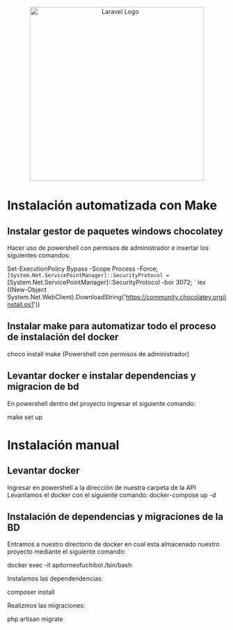 <p align="center"><a href="https://laravel.com" target="_blank"><img src="https://raw.githubusercontent.com/laravel/art/master/logo-lockup/5%20SVG/2%20CMYK/1%20Full%20Color/laravel-logolockup-cmyk-red.svg" width="400" alt="Laravel Logo"></a></p>


# Instalación automatizada con Make

## Instalar gestor de paquetes windows chocolatey

Hacer uso de powershell con permisos de administrador e insertar los siguientes comandos:

Set-ExecutionPolicy Bypass -Scope Process -Force; `
[System.Net.ServicePointManager]::SecurityProtocol = `
[System.Net.ServicePointManager]::SecurityProtocol -bor 3072; `
iex ((New-Object System.Net.WebClient).DownloadString('https://community.chocolatey.org/install.ps1'))


## Instalar make para automatizar todo el proceso de instalación del docker

choco install make  (Powershell con permisos de administrador)

## Levantar docker e instalar dependencias y migracion de bd

En powershell dentro del proyecto ingresar el siguiente comando:

make set up

# Instalación manual

## Levantar docker  

Ingresar en powershell a la dirección de nuestra carpeta de la API
Levantamos el docker con el siguiente comando: docker-compose up -d

## Instalación de dependencias y migraciones de la BD

Entramos a nuestro directorio de docker en cual esta almacenado nuestro proyecto mediante el siguiente comando:

docker exec -it apitorneofuchibol /bin/bash

Instalamos las dependendencias:

composer install

Realizmos las migraciones:

php artisan migrate

